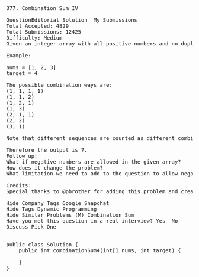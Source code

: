 <pre>
377. Combination Sum IV 

QuestionEditorial Solution  My Submissions
Total Accepted: 4829
Total Submissions: 12425
Difficulty: Medium
Given an integer array with all positive numbers and no duplicates, find the number of possible combinations that add up to a positive integer target.

Example:

nums = [1, 2, 3]
target = 4

The possible combination ways are:
(1, 1, 1, 1)
(1, 1, 2)
(1, 2, 1)
(1, 3)
(2, 1, 1)
(2, 2)
(3, 1)

Note that different sequences are counted as different combinations.

Therefore the output is 7.
Follow up:
What if negative numbers are allowed in the given array?
How does it change the problem?
What limitation we need to add to the question to allow negative numbers?

Credits:
Special thanks to @pbrother for adding this problem and creating all test cases.

Hide Company Tags Google Snapchat
Hide Tags Dynamic Programming
Hide Similar Problems (M) Combination Sum
Have you met this question in a real interview? Yes  No
Discuss Pick One


public class Solution {
    public int combinationSum4(int[] nums, int target) {
        
    }
}
</pre>
